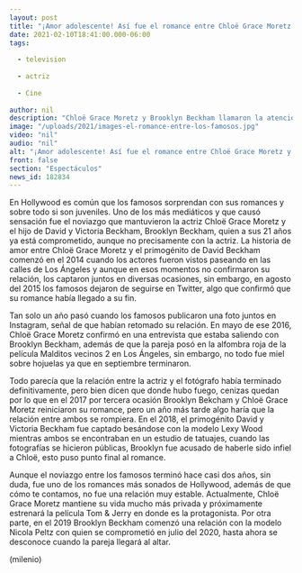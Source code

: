 ```yaml
---
layout: post
title: "¡Amor adolescente! Así fue el romance entre Chloë Grace Moretz y Brooklyn Beckham"
date: 2021-02-10T18:41:00.000-06:00
tags:
  
  - television
  
  - actriz
  
  - Cine
  
author: nil
description: "Chloë Grace Moretz y Brooklyn Beckham llamaron la atención cuando comenzaron un romance, sin embargo, éste tuvo muchos altibajos. "
image: "/uploads/2021/images-el-romance-entre-los-famosos.jpg"
video: "nil"
audio: "nil"
alt: "¡Amor adolescente! Así fue el romance entre Chloë Grace Moretz y Brooklyn Beckham"
front: false
section: "Espectáculos"
news_id: 182834
---
```


En Hollywood es común que los famosos sorprendan con sus romances y sobre todo si son juveniles. Uno de los más mediáticos y que causó sensación fue el noviazgo que mantuvieron la actriz Chloë Grace Moretz y el hijo de David y Victoria Beckham, Brooklyn Beckham, quien a sus 21 años ya está comprometido, aunque no precisamente con la actriz. La historia de amor entre Chloë Grace Moretz y el primogénito de David Beckham comenzó en el 2014 cuando los actores fueron vistos paseando en las calles de Los Ángeles y aunque en esos momentos no confirmaron su relación, los captaron juntos en diversas ocasiones, sin embargo, en agosto del 2015 los famosos dejaron de seguirse en Twitter, algo que confirmó que su romance había llegado a su fin. 

Tan solo un año pasó cuando los famosos publicaron una foto juntos en Instagram, señal de que habían retomado su relación. En mayo de ese 2016, Chloë Grace Moretz confirmó en una entrevista que estaba saliendo con Brooklyn Beckham, además de que la pareja posó en la alfombra roja de la película Malditos vecinos 2 en Los Ángeles, sin embargo, no todo fue miel sobre hojuelas ya que en septiembre terminaron.

Todo parecía que la relación entre la actriz y el fotógrafo había terminado definitivamente, pero bien dicen que donde hubo fuego, cenizas quedan por lo que en el 2017 por tercera ocasión Brooklyn Bekcham y Chloë Grace Moretz reiniciaron su romance, pero un año más tarde algo haría que la relación entre ambos se rompiera. En el 2018, el primogénito David y Victoria Beckham fue captado besándose con la modelo Lexy Wood mientras ambos se encontraban en un estudio de tatuajes, cuando las fotografías se hicieron públicas, Brooklyn fue acusado de haberle sido infiel a Chloë, esto puso punto final al romance.

Aunque el noviazgo entre los famosos terminó hace casi dos años, sin duda, fue uno de los romances más sonados de Hollywood, además de que cómo te contamos, no fue una relación muy estable. Actualmente, Chloë Grace Moretz mantiene su vida mucho más privada y próximamente estrenará la película Tom & Jerry en donde es la protagonista. Por otra parte, en el 2019 Brooklyn Beckham comenzó una relación con la modelo Nicola Peltz con quien se comprometió en julio del 2020, hasta ahora se desconoce cuando la pareja llegará al altar.

(milenio)